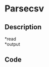 # Parsecsv    
## Description    
*read  
*output  
## Code  
<?php

class Parsecsv
{
    public function read($path, $header = null)
    {
        /*
        * Make csv file to array
        */
        $fp = fopen($path, 'r');
        $i = 0;
        while (($line = fgetcsv($fp)) !== false) {
            if (empty($line)) {
                continue;
            }
            mb_convert_variables('UTF-8', 'SJIS', $line);
            if ($header == null) {
                $data[] = $line;
            } elseif ($i === 0) {
                $header = $line;
            } else {
                $data[] = array_combine($header, $line);
            }
            ++$i;
        }
        fclose($fp);

        return $data;
    }

    public function output($data, $path = 'no.csv', $header = null, $download = null, $encode = 'SJIS')
    {
        /*
        * Make array to csv file
        * option: header,download
        */
        $fp = fopen($path, 'w');
        if ($header) {
            fputcsv($fp, mb_convert_encoding($header,$encode, 'auto'));
        }
        foreach ($data as $val) {
            fputcsv($fp, mb_convert_encoding($val,$encode, 'auto'));
        }
        fclose($fp);
        if ($download):
            header('Content-Type: application/force-download');
            header('Content-Length: '.filesize($path));
            header('Content-disposition: attachment; filename="'.$path.'"');
        readfile($path);
        endif;
    }
}

  
## Author    
[camelG](https://github.com/camelG)  